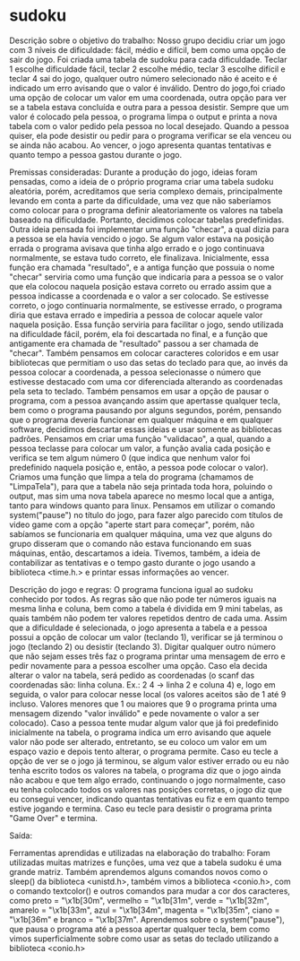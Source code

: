 # sudoku
Descrição sobre o objetivo do trabalho: Nosso grupo decidiu criar um jogo com 3 níveis de dificuldade: fácil, médio e difícil, bem como uma opção de sair do jogo. Foi criada uma tabela de sudoku para cada dificuldade. Teclar 1 escolhe 
dificuldade fácil, teclar 2 escolhe médio, teclar 3 escolhe difícil e teclar 4 sai do jogo, qualquer outro número selecionado não é aceito e é indicado um erro avisando que o valor é inválido. Dentro do jogo,foi criado uma opção 
de colocar um valor em uma coordenada, outra opção para ver se a tabela estava concluída e outra para a pessoa desistir. Sempre que um valor é colocado pela pessoa, o programa limpa o output e printa a nova tabela com o valor pedido pela 
pessoa no local desejado. Quando a pessoa quiser, ela pode desistir ou pedir para o programa verificar se ela venceu ou se ainda não acabou. Ao vencer, o jogo apresenta quantas tentativas e quanto tempo a pessoa gastou durante o jogo. 

Premissas consideradas: Durante a produção do jogo, ideias foram pensadas, como a ideia de o próprio programa criar uma tabela sudoku aleatória, porém, acreditamos que seria complexo demais, principalmente levando em conta a parte da 
dificuldade, uma vez que não saberíamos como colocar para o programa definir aleatoriamente os valores na tabela baseado na dificuldade. Portanto, decidimos colocar tabelas predefinidas. Outra ideia pensada foi implementar uma função 
"checar", a qual dizia para a pessoa se ela havia vencido o jogo. Se algum valor estava na posição errada o programa avisava que tinha algo errado e o jogo continuava normalmente, se estava tudo correto, ele finalizava. Inicialmente, 
essa função era chamada "resultado", e a antiga função que possuia o nome "checar" serviria como uma função que indicaria para a pessoa se o valor que ela colocou naquela posição estava correto ou errado assim que a pessoa indicasse a
coordenada e o valor a ser colocado. Se estivesse correto, o jogo continuaria normalmente, se estivesse errado, o programa diria que estava errado e impediria a pessoa de colocar aquele valor naquela posição. Essa função serviria para 
facilitar o jogo, sendo utilizada na dificuldade fácil, porém, ela foi descartada no final, e a função que antigamente era chamada de "resultado" passou a ser chamada de "checar". Também pensamos em colocar caracteres coloridos e em usar 
bibliotecas que permitiam o uso das setas do teclado para que, ao invés da pessoa colocar a coordenada, a pessoa selecionasse o número que estivesse destacado com uma cor diferenciada alterando as coordenadas pela seta to teclado. 
Também pensamos em usar a opção de pausar o programa, com a pessoa avançando assim que apertasse qualquer tecla, bem como o programa pausando por alguns segundos, porém, pensando que o programa deveria funcionar em qualquer máquina e 
em qualquer software, decidimos descartar essas ideias e usar somente as bibliotecas padrões. Pensamos em criar uma função "validacao", a qual, quando a pessoa teclasse para colocar um valor, a função avalia cada posição e verifica se 
tem algum número 0 (que indica que nenhum valor foi predefinido naquela posição e, então, a pessoa pode colocar o valor). Criamos uma função que limpa a tela do programa (chamamos de "LimpaTela"), para que a tabela não seja printada 
toda hora, poluindo o output, mas sim uma nova tabela aparece no mesmo local que a antiga, tanto para windows quanto para linux. Pensamos em utilizar o comando system("pause") no título do jogo, para fazer algo parecido com títulos de 
video game com a opção "aperte start para começar", porém, não sabíamos se funcionaria em qualquer máquina, uma vez que alguns do grupo disseram que o comando não estava funcionando em suas máquinas, então, descartamos a ideia. Tivemos, 
também, a ideia de contabilizar as tentativas e o tempo gasto durante o jogo usando a biblioteca <time.h.> e printar essas informações ao vencer.

Descrição do jogo e regras: O programa funciona igual ao sudoku conhecido por todos. As regras são que não pode ter números iguais na mesma linha e coluna, bem como a tabela é dividida em 9 mini tabelas, as quais também não podem
ter valores repetidos dentro de cada uma. Assim que a dificuldade é selecionada, o jogo apresenta a tabela e a pessoa possui a opção de colocar um valor (teclando 1), verificar se já terminou o jogo (teclando 2) ou desistir (teclando 3).
Digitar qualquer outro número que não sejam esses três faz o programa printar uma mensagem de erro e pedir novamente para a pessoa escolher uma opção. Caso ela decida alterar o valor na tabela, será pedido as coordenadas (o scanf das 
coordenadas são: linha coluna. Ex.: 2 4 → linha 2 e coluna 4) e, logo em seguida, o valor para colocar nesse local (os valores aceitos são de 1 até 9 incluso. Valores menores que 1 ou maiores que 9 o programa printa uma mensagem dizendo 
"valor inválido" e pede novamente o valor a ser colocado). Caso a pessoa tente mudar algum valor que já foi predefinido inicialmente na tabela, o programa indica um erro avisando que aquele valor não pode ser alterado, entretanto, se 
eu coloco um valor em um espaço vazio e depois tento alterar, o programa permite. Caso eu tecle a opção de ver se o jogo já terminou, se algum valor estiver errado ou eu não tenha escrito todos os valores na tabela, o programa diz que 
o jogo ainda não acabou e que tem algo errado, continuando o jogo normalmente, caso eu tenha colocado todos os valores nas posições corretas, o jogo diz que eu consegui vencer, indicando quantas tentativas eu fiz e em quanto tempo estive 
jogando e termina. Caso eu tecle para desistir o programa printa "Game Over" e termina.

Saída:

Ferramentas aprendidas e utilizadas na elaboração do trabalho: Foram utilizadas muitas matrizes e funções, uma vez que a tabela sudoku é uma grande matriz. Também aprendemos alguns comandos novos como o sleep() da biblioteca <unistd.h>,
também vimos a biblioteca <conio.h>, com o comando textcolor() e outros comandos para mudar a cor dos caracteres, como preto = "\x1b[30m", vermelho = "\x1b[31m", verde = "\x1b[32m", amarelo = "\x1b[33m", azul = "\x1b[34m", 
magenta = "\x1b[35m", ciano = "\x1b[36m" e branco = "\x1b[37m". Aprendemos sobre o system("pause"), que pausa o programa até a pessoa apertar qualquer tecla, bem como vimos superficialmente sobre como usar as setas do teclado utilizando
a biblioteca <conio.h>
